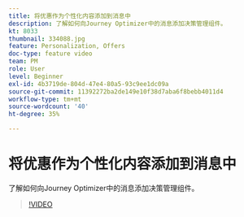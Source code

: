 ```yaml
---
title: 将优惠作为个性化内容添加到消息中
description: 了解如何向Journey Optimizer中的消息添加决策管理组件。
kt: 8033
thumbnail: 334088.jpg
feature: Personalization, Offers
doc-type: feature video
team: PM
role: User
level: Beginner
exl-id: 4b3719de-804d-47e4-80a5-93c9ee1dc09a
source-git-commit: 11392272ba2de149e10f38d7aba6f8bebb4011d4
workflow-type: tm+mt
source-wordcount: '40'
ht-degree: 35%

---
```


# 将优惠作为个性化内容添加到消息中

了解如何向Journey Optimizer中的消息添加决策管理组件。

>[!VIDEO](https://video.tv.adobe.com/v/334088?quality=12)
